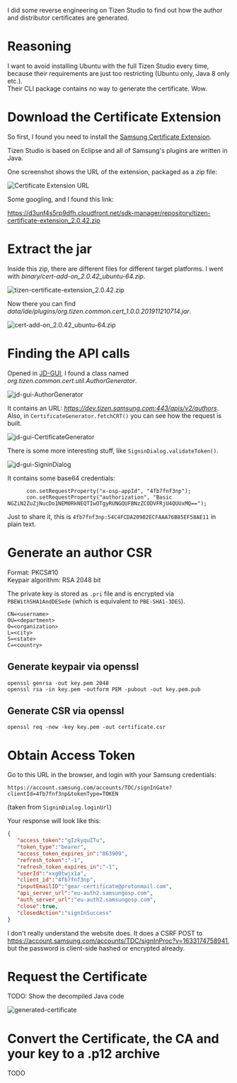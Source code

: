 I did some reverse engineering on Tizen Studio to find out
how the author and distributor certificates are generated.

# Reasoning

I want to avoid installing Ubuntu with the full Tizen Studio every time,
because their requirements are just too restricting (Ubuntu only, Java 8 only etc.).  
Their CLI package contains no way to generate the certificate. Wow.

# Download the Certificate Extension

So first, I found you need to install the [Samsung Certificate Extension](https://developer.samsung.com/galaxy-watch-tizen/getting-certificates/install.html).

Tizen Studio is based on Eclipse and all of Samsung's plugins are written in Java.

One screenshot shows the URL of the extension, packaged as a zip file:

![Certificate Extension URL](https://d3unf4s5rp9dfh.cloudfront.net/GlxyWatchDevelop_doc/packageManager_extensionSDKenabled.png)

Some googling, and I found this link:

https://d3unf4s5rp9dfh.cloudfront.net/sdk-manager/repository/tizen-certificate-extension_2.0.42.zip

# Extract the jar

Inside this zip, there are different files for different target platforms.
I went with *binary/cert-add-on_2.0.42_ubuntu-64.zip*.

![tizen-certificate-extension_2.0.42.zip](tizen-certificate-extension_2.0.42.zip.png)

Now there you can find *data/ide/plugins/org.tizen.common.cert_1.0.0.201911210714.jar*.

![cert-add-on_2.0.42_ubuntu-64.zip](cert-add-on_2.0.42_ubuntu-64.zip.png)

# Finding the API calls

Opened in [JD-GUI](http://java-decompiler.github.io/), I found a class named
*org.tizen.common.cert.util.AuthorGenerator*.

![jd-gui-AuthorGenerator](jd-gui-AuthorGenerator.png)

It contains an URL: *https://dev.tizen.samsung.com:443/apis/v2/authors*.
Also, in `CertificateGenerator.fetchCRT()` you can see how the request is built.

![jd-gui-CertificateGenerator](jd-gui-CertificateGenerator.png)

There is some more interesting stuff, like `SigninDialog.validateToken()`.

![jd-gui-SigninDialog](jd-gui-SigninDialog.png)

It contains some base64 credentials:

```
      con.setRequestProperty("x-osp-appId", "4fb7fnf3np");
      con.setRequestProperty("authorization", "Basic NGZiN2ZuZjNucDo1NEM0RkNEQTIwOTgyRUNGQUFBNzZCODVFRjU4QUUxMQ==");
```

Just to share it, this is `4fb7fnf3np:54C4FCDA20982ECFAAA76B85EF58AE11` in plain text.

# Generate an author CSR

Format: PKCS#10  
Keypair algorithm: RSA 2048 bit

The private key is stored as `.pri` file and is encrypted via `PBEWithSHA1AndDESede` (which is equivalent to `PBE-SHA1-3DES`).

```
CN=<username>
OU=<department>
O=<organization>
L=<city>
S=<state>
C=<country>
```

## Generate keypair via openssl

```
openssl genrsa -out key.pem 2048
openssl rsa -in key.pem -outform PEM -pubout -out key.pem.pub
```

## Generate CSR via openssl

```
openssl req -new -key key.pem -out certificate.csr
```

# Obtain Access Token

Go to this URL in the browser, and login with your Samsung credentials:

```
https://account.samsung.com/accounts/TDC/signInGate?clientId=4fb7fnf3np&tokenType=TOKEN
```

(taken from `SigninDialog.loginUrl`)

Your response will look like this:

```json
{
   "access_token":"gIzkyquITu",
   "token_type":"bearer",
   "access_token_expires_in":"863909",
   "refresh_token":"-1",
   "refresh_token_expires_in":"-1",
   "userId":"xxg0twjx1a",
   "client_id":"4fb7fnf3np",
   "inputEmailID":"gear-certificate@protonmail.com",
   "api_server_url":"eu-auth2.samsungosp.com",
   "auth_server_url":"eu-auth2.samsungosp.com",
   "close":true,
   "closedAction":"signInSuccess"
}
```

I don't really understand the website does. It does a CSRF POST to https://account.samsung.com/accounts/TDC/signInProc?v=1633174758941,
but the password is client-side hashed or encrypted already.

# Request the Certificate

TODO: Show the decompiled Java code

![generated-certificate](generated-certificate.png)

# Convert the Certificate, the CA and your key to a .p12 archive

TODO
